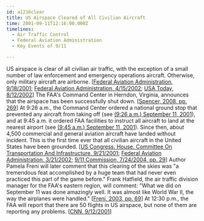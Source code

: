 ```yaml
---
id: a1216clear
title: US Airspace Cleared of All Civilian Aircraft
time: 2001-09-11T12:16:00.000Z
timelines:
  - Air Traffic Control
  - Federal Aviation Administration
  - Key Events of 9/11

---
```


US airspace is clear of all civilian air traffic, with the exception of a small number of law enforcement and emergency operations aircraft. Otherwise, only military aircraft are airborne. [[Federal Aviation Administration, 9/18/2001][1]; [Federal Aviation Administration, 4/15/2002][2]; [USA Today, 8/12/2002][3]] The FAA's Command Center in Herndon, Virginia, announces that the airspace has been successfully shut down. [[Spencer, 2008, pp. 269][4]] At 9:26 a.m., the Command Center ordered a national ground stop that prevented any aircraft from taking off (see [(9:26 a.m.) September 11, 2001](/timeline/#a926flightban)), and at 9:45 a.m. it ordered FAA facilities to instruct all aircraft to land at the nearest airport (see [(9:45 a.m.) September 11, 2001](/timeline/#a945slineyorder)). Since then, about 4,500 commercial and general aviation aircraft have landed without incident. This is the first time ever that all civilian aircraft in the United States have been grounded. [[US Congress. House. Committee On Transportation And Infrastructure, 9/21/2001][5]; [Federal Aviation Administration, 3/21/2002][6]; [9/11 Commission, 7/24/2004, pp. 29][8]] Author Pamela Freni will later comment that this clearing of the skies was "a tremendous feat accomplished by a huge team that had never even practiced this part of the game before." Frank Hatfield, the air traffic division manager for the FAA's eastern region, will comment: "What we did on September 11 was done amazingly well. It was almost like World War II, the way the airplanes were handled." [[Freni, 2003, pp. 69][8]] At 12:30 p.m., the FAA will report that there are 50 flights in US airspace, but none of them are reporting any problems. [[CNN, 9/12/2001][9]]

[1]: https://www.scribd.com/document/13883505/T8-B19-Miles-Kara-HQ-FAA-3-of-3-Fdr-Notification-Chronology-From-FAA-Administrators-Briefing-Book-for-Congressional-Hearing-247
[2]: https://www.scribd.com/document/18663534/T8-B19-HQ-FAA-2-of-3-Fdr-FAA-Historian-Chronology-9-11-01-to-4-15-02
[3]: https://usatoday30.usatoday.com/news/sept11/2002-08-12-atc_x.htm
[4]: https://www.amazon.com/Touching-History-Untold-Unfolded-America/dp/1416559256
[5]: http://avalon.law.yale.edu/sept11/garvey_001.asp
[6]: https://web.archive.org/web/20110808195028/http://data.911workinggroup.org/foia/911%20COMMISSION%20REPORT%20DATA%20(redact)/5%20AWA%20200%20Draft%20Report%20ATO%20Response%20to%20Sept%2011%20Terrorist%20Attack%20REDACT.pdf
[7]: https://web.archive.org/web/20041020144854/http://www.decloah.com/mirrors/9-11/911_Report.txt
[8]: https://www.amazon.com/Ground-Stop-Aviation-Administration-September/dp/0595297382
[9]: http://www.cnn.com/2001/US/09/11/chronology.attack/

